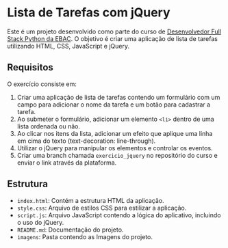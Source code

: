 # Lista de Tarefas com jQuery

Este é um projeto desenvolvido como parte do curso de [Desenvolvedor Full Stack Python da EBAC](https://ebaconline.com.br/full-stack-python). O objetivo é criar uma aplicação de lista de tarefas utilizando HTML, CSS, JavaScript e jQuery.

## Requisitos

O exercício consiste em:

1. Criar uma aplicação de lista de tarefas contendo um formulário com um campo para adicionar o nome da tarefa e um botão para cadastrar a tarefa.
2. Ao submeter o formulário, adicionar um elemento `<li>` dentro de uma lista ordenada ou não.
3. Ao clicar nos itens da lista, adicionar um efeito que aplique uma linha em cima do texto (text-decoration: line-through).
4. Utilizar o jQuery para manipular os elementos e controlar os eventos.
5. Criar uma branch chamada `exercicio_jquery` no repositório do curso e enviar o link através da plataforma.

## Estrutura

- `index.html`: Contém a estrutura HTML da aplicação.
- `style.css`: Arquivo de estilos CSS para estilizar a aplicação.
- `script.js`: Arquivo JavaScript contendo a lógica do aplicativo, incluindo o uso do jQuery.
- `README.md`: Documentação do projeto.
- `imagens`: Pasta contendo as Imagens do projeto.


